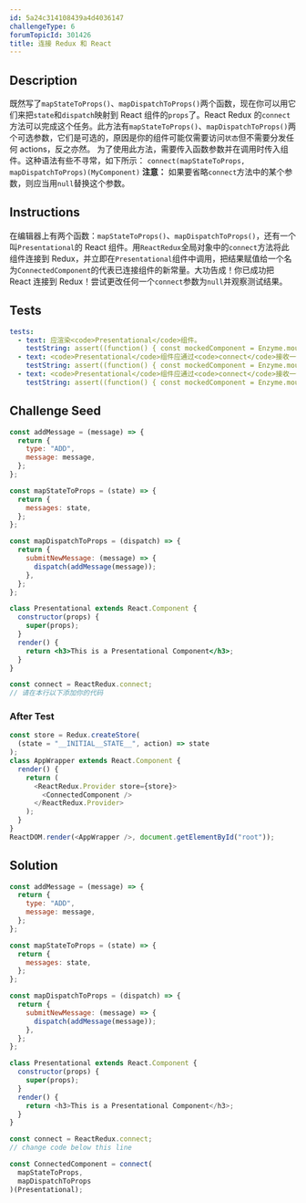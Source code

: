```yaml
---
id: 5a24c314108439a4d4036147
challengeType: 6
forumTopicId: 301426
title: 连接 Redux 和 React
---
```


## Description

<section id='description'>
既然写了<code>mapStateToProps()</code>、<code>mapDispatchToProps()</code>两个函数，现在你可以用它们来把<code>state</code>和<code>dispatch</code>映射到 React 组件的<code>props</code>了。React Redux 的<code>connect</code>方法可以完成这个任务。此方法有<code>mapStateToProps()</code>、<code>mapDispatchToProps()</code>两个可选参数，它们是可选的，原因是你的组件可能仅需要访问<code>状态</code>但不需要分发任何 actions，反之亦然。
为了使用此方法，需要传入函数参数并在调用时传入组件。这种语法有些不寻常，如下所示：
<code>connect(mapStateToProps, mapDispatchToProps)(MyComponent)</code>
<strong>注意：</strong>&nbsp;如果要省略<code>connect</code>方法中的某个参数，则应当用<code>null</code>替换这个参数。
</section>

## Instructions

<section id='instructions'>
在编辑器上有两个函数：<code>mapStateToProps()</code>、<code>mapDispatchToProps()</code>，还有一个叫<code>Presentational</code>的 React 组件。用<code>ReactRedux</code>全局对象中的<code>connect</code>方法将此组件连接到 Redux，并立即在<code>Presentational</code>组件中调用，把结果赋值给一个名为<code>ConnectedComponent</code>的代表已连接组件的新常量。大功告成！你已成功把 React 连接到 Redux！尝试更改任何一个<code>connect</code>参数为<code>null</code>并观察测试结果。
</section>

## Tests

<section id='tests'>

```yml
tests:
  - text: 应渲染<code>Presentational</code>组件。
    testString: assert((function() { const mockedComponent = Enzyme.mount(React.createElement(AppWrapper)); return mockedComponent.find('Presentational').length === 1; })());
  - text: <code>Presentational</code>组件应通过<code>connect</code>接收一个<code>messages</code>属性。
    testString: assert((function() { const mockedComponent = Enzyme.mount(React.createElement(AppWrapper)); const props = mockedComponent.find('Presentational').props(); return props.messages === '__INITIAL__STATE__'; })());
  - text: <code>Presentational</code>组件应通过<code>connect</code>接收一个<code>submitNewMessage</code>属性。
    testString: assert((function() { const mockedComponent = Enzyme.mount(React.createElement(AppWrapper)); const props = mockedComponent.find('Presentational').props(); return typeof props.submitNewMessage === 'function'; })());
```

</section>

## Challenge Seed

<section id='challengeSeed'>

<div id='jsx-seed'>

```jsx
const addMessage = (message) => {
  return {
    type: "ADD",
    message: message,
  };
};

const mapStateToProps = (state) => {
  return {
    messages: state,
  };
};

const mapDispatchToProps = (dispatch) => {
  return {
    submitNewMessage: (message) => {
      dispatch(addMessage(message));
    },
  };
};

class Presentational extends React.Component {
  constructor(props) {
    super(props);
  }
  render() {
    return <h3>This is a Presentational Component</h3>;
  }
}

const connect = ReactRedux.connect;
// 请在本行以下添加你的代码
```

</div>

### After Test

<div id='jsx-teardown'>

```js
const store = Redux.createStore(
  (state = "__INITIAL__STATE__", action) => state
);
class AppWrapper extends React.Component {
  render() {
    return (
      <ReactRedux.Provider store={store}>
        <ConnectedComponent />
      </ReactRedux.Provider>
    );
  }
}
ReactDOM.render(<AppWrapper />, document.getElementById("root"));
```

</div>

</section>

## Solution

<section id='solution'>

```js
const addMessage = (message) => {
  return {
    type: "ADD",
    message: message,
  };
};

const mapStateToProps = (state) => {
  return {
    messages: state,
  };
};

const mapDispatchToProps = (dispatch) => {
  return {
    submitNewMessage: (message) => {
      dispatch(addMessage(message));
    },
  };
};

class Presentational extends React.Component {
  constructor(props) {
    super(props);
  }
  render() {
    return <h3>This is a Presentational Component</h3>;
  }
}

const connect = ReactRedux.connect;
// change code below this line

const ConnectedComponent = connect(
  mapStateToProps,
  mapDispatchToProps
)(Presentational);
```

</section>
